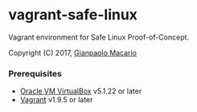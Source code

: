 # vagrant-safe-linux

Vagrant environment for Safe Linux Proof-of-Concept.

Copyright (C) 2017, [Gianpaolo Macario](https://gmacario.github.io/)

### Prerequisites

* [Oracle VM VirtualBox](https://www.virtualbox.org/) v5.1.22 or later
* [Vagrant](https://www.vagrantup.com/) v1.9.5 or later

<!-- EOF -->
